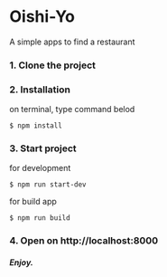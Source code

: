 # Oishi-Yo
A simple apps to find a restaurant


### 1. Clone the project

### 2. Installation
on terminal, type command belod
```
$ npm install
```

### 3. Start project
for development
```
$ npm run start-dev
```
for build app
```
$ npm run build
```

### 4. Open on http://localhost:8000

##### Enjoy.
